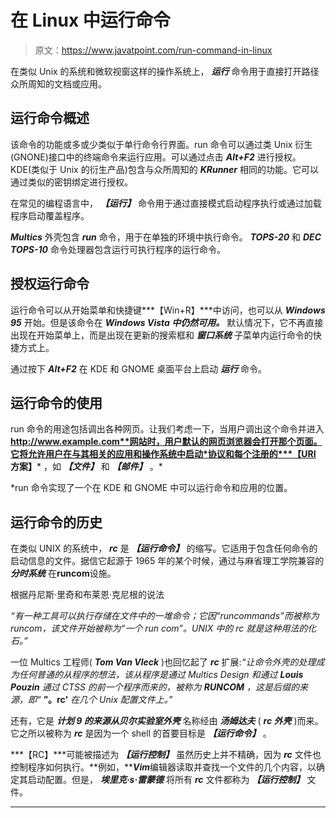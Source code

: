 # 在 Linux 中运行命令

> 原文：<https://www.javatpoint.com/run-command-in-linux>

在类似 Unix 的系统和微软视窗这样的操作系统上， ***运行*** 命令用于直接打开路径众所周知的文档或应用。

## 运行命令概述

该命令的功能或多或少类似于单行命令行界面。run 命令可以通过类 Unix 衍生(GNONE)接口中的终端命令来运行应用。可以通过点击 ***Alt+F2*** 进行授权。KDE(类似于 Unix 的衍生产品)包含与众所周知的 ***KRunner*** 相同的功能。它可以通过类似的密钥绑定进行授权。

在常见的编程语言中， ***【运行】*** 命令用于通过直接模式启动程序执行或通过加载程序启动覆盖程序。

***Multics*** 外壳包含 ***run*** 命令，用于在单独的环境中执行命令。 ***TOPS-20*** 和 ***DEC TOPS-10*** 命令处理器包含运行可执行程序的运行命令。

## 授权运行命令

运行命令可以从开始菜单和快捷键***【Win+R】***中访问，也可以从 ***Windows 95*** 开始。但是该命令在 ***Windows Vista 中仍然可用。*** 默认情况下，它不再直接出现在开始菜单上，而是出现在更新的搜索框和 ***窗口系统*** 子菜单内运行命令的快捷方式上。

通过按下 ***Alt+F2*** 在 KDE 和 GNOME 桌面平台上启动 ***运行*** 命令。

## 运行命令的使用

run 命令的用途包括调出各种网页。让我们考虑一下，当用户调出这个命令并进入**http://www.example.com**网站时，用户默认的网页浏览器会打开那个页面。它将允许用户在与其相关的应用和操作系统中启动*协议和每个注册的***【URI 方案】*** ，如 ***【文件】*** 和 ***【邮件】*** 。*

 *run 命令实现了一个在 KDE 和 GNOME 中可以运行命令和应用的位置。

## 运行命令的历史

在类似 UNIX 的系统中， ***rc*** 是 ***【运行命令】*** 的缩写。它适用于包含任何命令的启动信息的文件。据信它起源于 1965 年的某个时候，通过与麻省理工学院兼容的 ***分时系统*** 在**runcom**设施。

根据丹尼斯·里奇和布莱恩·克尼根的说法

*“有一种工具可以执行存储在文件中的一堆命令；它因“runcommands”而被称为 runcom，该文件开始被称为“一个 run com”。UNIX 中的 rc 就是这种用法的化石。”*

一位 Multics 工程师( ***Tom Van Vleck*** )也回忆起了 ***rc*** 扩展:*“让命令外壳的处理成为任何普通的从程序的想法，该从程序是通过 Multics Design 和通过 **Louis Pouzin** 通过 CTSS 的前一个程序而来的，被称为 **RUNCOM** ，这是后缀的来源，即“* **”。rc'** *在几个 Unix 配置文件上。”*

还有，它是 ***计划 9 的来源从贝尔实验室外壳*** 名称经由 ***汤姆达夫*** ( ***rc 外壳*** )而来。它之所以被称为 ***rc*** 是因为一个 shell 的首要目标是 ***【运行命令】*** 。

***【RC】***可能被描述为 ***【运行控制】*** 虽然历史上并不精确，因为 ***rc*** 文件也控制程序如何执行。**例如，*****Vim***编辑器读取并查找一个文件的几个内容，以确定其启动配置。但是， ***埃里克·s·雷蒙德*** 将所有 ***rc*** 文件都称为 ***【运行控制】*** 文件。

* * **